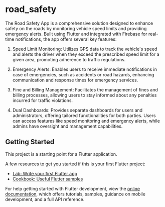 # road_safety

The Road Safety App is a comprehensive solution designed to enhance safety on the roads by monitoring vehicle speed limits and providing emergency alerts. Built using Flutter and integrated with Firebase for real-time notifications, the app offers several key features:

1. Speed Limit Monitoring: Utilizes GPS data to track the vehicle's speed and alerts the driver when they exceed the prescribed speed limit for a given area, promoting adherence to traffic regulations.

2. Emergency Alerts: Enables users to receive immediate notifications in case of emergencies, such as accidents or road hazards, enhancing communication and response times for emergency services.

3. Fine and Billing Management: Facilitates the management of fines and billing processes, allowing users to stay informed about any penalties incurred for traffic violations.

4. Dual Dashboards: Provides separate dashboards for users and administrators, offering tailored functionalities for both parties. Users can access features like speed monitoring and emergency alerts, while admins have oversight and management capabilities.

## Getting Started

This project is a starting point for a Flutter application.

A few resources to get you started if this is your first Flutter project:

- [Lab: Write your first Flutter app](https://docs.flutter.dev/get-started/codelab)
- [Cookbook: Useful Flutter samples](https://docs.flutter.dev/cookbook)

For help getting started with Flutter development, view the
[online documentation](https://docs.flutter.dev/), which offers tutorials,
samples, guidance on mobile development, and a full API reference.
